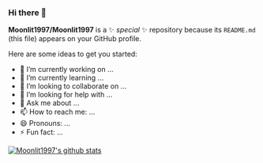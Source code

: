 ### Hi there 👋

**Moonlit1997/Moonlit1997** is a ✨ _special_ ✨ repository because its `README.md` (this file) appears on your GitHub profile.

Here are some ideas to get you started:

- 🔭 I’m currently working on ...
- 🌱 I’m currently learning ...
- 👯 I’m looking to collaborate on ...
- 🤔 I’m looking for help with ...
- 💬 Ask me about ...
- 📫 How to reach me: ...
- 😄 Pronouns: ...
- ⚡ Fun fact: ...

[![Moonlit1997's github stats](https://github-readme-stats.vercel.app/api?username=Moonlit1997&count_private=true&show_icons=true&theme=radical)](https://github.com/Moonlit1997)

